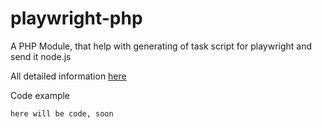 # playwright-php
A PHP Module, that help with generating of task script for playwright and send it node.js 

All detailed information [here](https://github.com/luka-dev/playwright-task-server)

Code example
```
here will be code, soon
```
